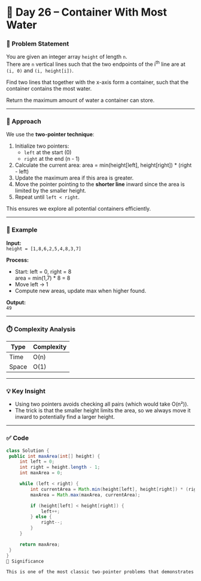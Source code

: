 # 🧩 Day 26 – Container With Most Water

### 📘 Problem Statement
You are given an integer array `height` of length `n`.  
There are `n` vertical lines such that the two endpoints of the i<sup>th</sup> line are at `(i, 0)` and `(i, height[i])`.

Find two lines that together with the x-axis form a container, such that the container contains the most water.

Return the maximum amount of water a container can store.

---

### 🧠 Approach
We use the **two-pointer technique**:

1. Initialize two pointers:
   - `left` at the start (0)
   - `right` at the end (n - 1)
2. Calculate the current area:
area = min(height[left], height[right]) * (right - left)
3. Update the maximum area if this area is greater.
4. Move the pointer pointing to the **shorter line** inward since the area is limited by the smaller height.
5. Repeat until `left < right`.

This ensures we explore all potential containers efficiently.

---

### 🧩 Example
**Input:**  
`height = [1,8,6,2,5,4,8,3,7]`

**Process:**
- Start: left = 0, right = 8  
area = min(1,7) * 8 = 8  
- Move left → 1
- Compute new areas, update max when higher found.

**Output:**  
`49`

---

### ⏱️ Complexity Analysis
| Type | Complexity |
|------|-------------|
| Time | O(n) |
| Space | O(1) |

---

### 💡 Key Insight
- Using two pointers avoids checking all pairs (which would take O(n²)).
- The trick is that the smaller height limits the area, so we always move it inward to potentially find a larger height.

---

### ✅ Code
```java
class Solution {
 public int maxArea(int[] height) {
     int left = 0;
     int right = height.length - 1;
     int maxArea = 0;

     while (left < right) {
         int currentArea = Math.min(height[left], height[right]) * (right - left);
         maxArea = Math.max(maxArea, currentArea);

         if (height[left] < height[right]) {
             left++;
         } else {
             right--;
         }
     }

     return maxArea;
 }
}
🌟 Significance

This is one of the most classic two-pointer problems that demonstrates how to optimize brute-force approaches using a mathematical observation about the problem’s constraints.